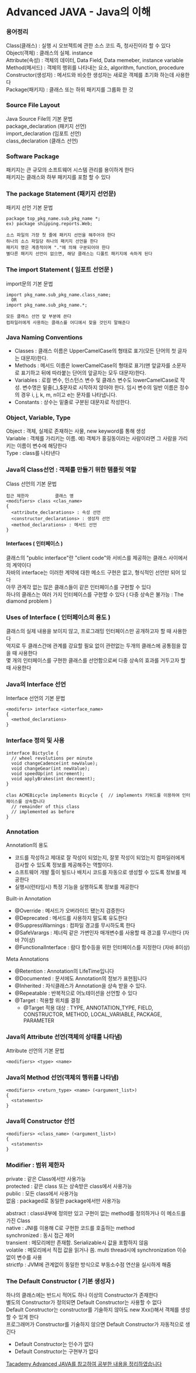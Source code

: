 # Advanced JAVA - Java의 이해
### 용어정리
Class(클래스) : 실행 시 오브젝트에 관한 소스 코드 즉, 청사진이라 할 수 있다  
Object(객체) : 클래스의 실체. instance  
Attribute(속성) : 객체의 데이터, Data Field, Data memeber, instance variable  
Method(메서드) : 객체의 행위를 나타내는 요소, algorithm, function, procedure  
Constructor(생성자) : 메서드와 비슷한 생성자는 새로운 객체를 초기화 하는데 사용한다  
Package(패키지) : 클래스 또는 하위 패키지를 그룹화 한 것  

### Source File Layout
Java Source File의 기본 문법  
package_declaration (패키지 선언)  
import_declaration (임포트 선언)  
class_declaration (클래스 선언)  

### Software Package
패키지는 큰 규모의 소프트웨어 시스템 관리를 용이하게 한다  
패키지는 클래스와 하부 패키지를 포함 할 수 있다  

### The package Statement (패키지 선언문)
패키지 선언 기본 문법
```
package top_pkg_name.sub_pkg_name *;
ex) package shipping.reports.Web;

소스 파일의 가장 첫 줄에 패키지 선언을 해주어야 한다
하나의 소스 파일당 하나의 패키지 선언을 한다
패키지 명은 계층적이며 "."에 의해 구분되어야 한다
별다른 패키지 선언이 없으면, 해당 클래스는 디폴트 패키지에 속하게 된다
```

### The import Statement ( 임포트 선언문 )
import문의 기본 문법
```
import pkg_name.sub_pkg_name.class_name;
  OR
import pkg_name.sub_pkg_name.*;

모든 클래스 선언 앞 부분에 쓴다
컴파일러에게 사용하는 클래스를 어디에서 찾을 것인지 말해준다
```

### Java Naming Conventions
* Classes : 클래스 이름은 UpperCamelCase의 형태로 표기(모든 단어의 첫 글자는 대문자)한다.
* Methods : 메서드 이름은 lowerCamelCase의 형태로 표기(맨 앞글자를 소문자로 표기하고 뒤에 따라붙는 단어의 앞글자는 모두 대문자)한다.
* Variables : 로컬 변수, 인스턴스 변수 및 클래스 변수도 lowerCamelCase로 작성. 변수명은 밑줄(_),$문자로 시작하지 않아야 한다. 임시 변수의 일반 이름은 정수의 경우 i, j, k, m, n이고 e는 문자를 나타냅니다.
* Constants : 상수는 밑줄로 구분된 대문자로 작성한다.


### Object, Variable, Type
Object : 객체, 실제로 존재하는 사물,  new keyword를 통해 생성  
Variable : 객체를 가리키는 이름. 예) 객체가 홍길동이라는 사람이라면 그 사람을 가리키는 이름이 변수에 해당한다  
Type : class를 나타낸다


### Java의 Class선언 : 객체를 만들기 위한 템플릿 역할
Class 선언의 기본 문법
```
접근 제한자          클래스 명
<modifiers> class <clas_name>
{
  <attribute_declarations> : 속성 선언
  <constructor_declarations> : 생성자 선언
  <method_declarations> : 메서드 선언
}
```


#### Interfaces ( 인터페이스 )
클래스의 "public interface"란 "client code"와 서비스를 제공하는 클래스 사이에서의 계약이다  
자바의 interface는 이러한 계약에 대한 메소드 구현은 없고, 형식적인 선언만 되어 있다  
아무 관계각 없는 많은 클래스들이 같은 인터페이스를 구현할 수 있다  
하나의 클래스는 여러 가지 인터페이스를 구현할 수 있다 ( 다중 상속은 불가능 : The diamond problem )


### Uses of Interface ( 인터페이스의 용도 )
클래스의 실제 내용을 보이지 않고, 프로그래밍 인터페이스만 공개하고자 할 때 사용한다  
억지로 두 클래스간에 관계를 강요할 필요 없이 관련없는 두개의 클래스에 공통점을 잡을 때 사용한다  
몇 개의 인터페이스를 구현한 클래스를 선언함으로써 다중 상속의 효과를 거두고자 할 때 사용한다


### Java의 Interface 선언
Interface 선언의 기본 문법
```
<modifers> interface <interface_name>
{
  <method_declarations>
}
```


### Interface 정의 및 사용
```
interface Bictycle {
  // wheel revolutions per minute
  void changeCadence(int newValue);
  void changeGear(int newValue);
  void speedUp(int increment);
  void applyBrakes(int decrement);
}

clas ACMEBicycle implements Bicycle {  // implements 키워드를 이용하여 인터페이스를 상속합니다
  // remainder of this class 
  // implemented as before
}
```


### Annotation 
Annotation의 용도
* 코드를 작성하고 제대로 잘 작성이 되었는지, 잘못 작성이 되었는지 컴파일러에게 검사할 수 있도록 정보를 제공해주는 역할이다.
* 소프트웨어 개발 툴이 빌드나 배치시 코드를 자동으로 생성할 수 있도록 정보를 제공한다
* 실행시(런타임시) 특정 기능을 실행하도록 정보를 제공한다

Built-in Annotation
* @Override : 메서드가 오버라이드 됐는지 검증한다
* @Deprecated : 메서드를 사용하지 말도록 유도한다
* @SuppressWarnings : 컴파일 경고를 무시하도록 한다
* @SafeVarargs : 제너릭 같은 가변인자 매개변수를 사용할 때 경고를 무시한다 (자바 7이상)
* @FunctionalInterface : 람다 함수등을 위한 인터페이스를 지정한다 (자바 8이상)

Meta Annotations
* @Retention : Annotation의 LifeTime입니다
* @Documented : 문서에도 Annotation의 정보가 표현됩니다
* @Inherited : 자식클래스가 Annotation을 상속 받을 수 있다.
* @Repeatable : 반복적으로 어노테이션을 선언할 수 있다
* @Target : 적용할 위치를 결정
  * @Target 적용 대상 : TYPE, ANNOTATION_TYPE, FIELD, CONSTRUCTOR, METHOD, LOCAL_VARIABLE, PACKAGE, PARAMETER


### Java의 Attribute 선언(객체의 상태를 나타냄)
Attribute 선언의 기본 문법
```
<modifiers> <type> <name>
```
### Java의 Method 선언(객체의 행위를 나타냄)
```
<modifiers> <return_type> <name> (<argument_list>)
{
  <statements>
}
```
### Java의 Constructor 선언
```
<modifiers> <class_name> (<argument_list>)
{
  <statements>
}
```


### Modifier : 범위 제한자
private : 같은 Class에서만 사용가능  
protected : 같은 class 또는 상속받은 class에서 사용가능  
public : 모든 class에서 사용가능  
없음 : packaged로 동일한 package에서만 사용가능  

abstract : class내부에 정의만 있고 구현이 없는 method를 정의하거나 이 메소드를 가진 Class  
native : JNI를 이용해 C로 구현한 코드를 호출하는 method  
synchronized : 동시 접근 제어  
transient : 메모리에만 존재함. Serializable시 값을 포함하지 않음  
volatile : 메모리에서 직접 값을 읽거나 씀. multi thread시에 synchronization 이슈 없이 변수를 사용  
strictfp : JVM에 관계없이 동일한 방식으로 부동소수점 연산을 실시하게 해줌  


### The Default Constructor ( 기본 생성자 )
하나의 클래스에는 반드시 적어도 하나 이상의 Constructor가 존재한다  
별도의 Constructor가 정의되면 Default Constructor는 사용할 수 없다  
Default Constructor는 constructor를 기술하지 않아도 new Xxx()해서 객체를 생성할 수 있게 한다  
프로그래머가 Constructor를 기술하지 않으면 Default Constructor가 자동적으로 생긴다  
* Default Constructor는 인수가 없다
* Default Constructor는 구현부가 없다  


[Tacademy Advanced JAVA를 참고하여 공부한 내용을 정리하였습니다](https://tacademy.sktechx.com/live/player/onlineLectureDetail.action?seq=52)
